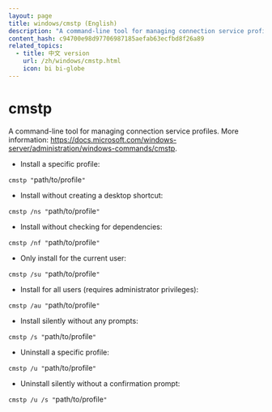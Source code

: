 ```yaml
---
layout: page
title: windows/cmstp (English)
description: "A command-line tool for managing connection service profiles."
content_hash: c94700e98d97706987185aefab63ecfbd8f26a89
related_topics:
  - title: 中文 version
    url: /zh/windows/cmstp.html
    icon: bi bi-globe
---
```

# cmstp

A command-line tool for managing connection service profiles.
More information: <https://docs.microsoft.com/windows-server/administration/windows-commands/cmstp>.

- Install a specific profile:

`cmstp "`<span class="tldr-var badge badge-pill bg-dark-lm bg-white-dm text-white-lm text-dark-dm font-weight-bold">path/to/profile</span>`"`

- Install without creating a desktop shortcut:

`cmstp /ns "`<span class="tldr-var badge badge-pill bg-dark-lm bg-white-dm text-white-lm text-dark-dm font-weight-bold">path/to/profile</span>`"`

- Install without checking for dependencies:

`cmstp /nf "`<span class="tldr-var badge badge-pill bg-dark-lm bg-white-dm text-white-lm text-dark-dm font-weight-bold">path/to/profile</span>`"`

- Only install for the current user:

`cmstp /su "`<span class="tldr-var badge badge-pill bg-dark-lm bg-white-dm text-white-lm text-dark-dm font-weight-bold">path/to/profile</span>`"`

- Install for all users (requires administrator privileges):

`cmstp /au "`<span class="tldr-var badge badge-pill bg-dark-lm bg-white-dm text-white-lm text-dark-dm font-weight-bold">path/to/profile</span>`"`

- Install silently without any prompts:

`cmstp /s "`<span class="tldr-var badge badge-pill bg-dark-lm bg-white-dm text-white-lm text-dark-dm font-weight-bold">path/to/profile</span>`"`

- Uninstall a specific profile:

`cmstp /u "`<span class="tldr-var badge badge-pill bg-dark-lm bg-white-dm text-white-lm text-dark-dm font-weight-bold">path/to/profile</span>`"`

- Uninstall silently without a confirmation prompt:

`cmstp /u /s "`<span class="tldr-var badge badge-pill bg-dark-lm bg-white-dm text-white-lm text-dark-dm font-weight-bold">path/to/profile</span>`"`
